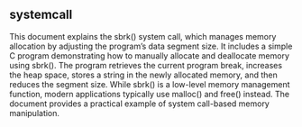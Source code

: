  ## systemcall

This document explains the sbrk() system call, which manages memory allocation by adjusting the program’s data segment size. It includes a simple C program demonstrating how to manually allocate and deallocate memory using sbrk(). The program retrieves the current program break, increases the heap space, stores a string in the newly allocated memory, and then reduces the segment size. While sbrk() is a low-level memory management function, modern applications typically use malloc() and free() instead. The document provides a practical example of system call-based memory manipulation.
